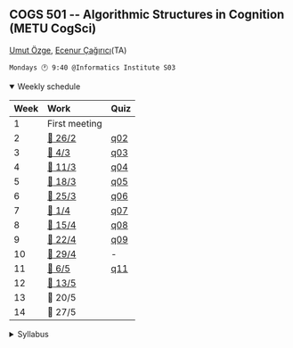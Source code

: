 COGS 501 -- Algorithmic Structures in Cognition (METU CogSci)
-------------------------------------------------------------

[Umut Özge](mailto:umozge@metu.edu.tr), [Ecenur Çağırıcı](mailto:ecenurc@metu.edu.tr)(TA)


```
Mondays 🕐 9:40 @Informatics Institute S03
```

<details open>
<summary>
Weekly schedule
</summary>

|Week| Work | Quiz |
:--- |:-------|:----|
1    | First meeting |
2    | [:calendar: 26/2](weeks/w02.md)|[q02](weeks/q02.md)|
3    | [:calendar: 4/3](weeks/w03.md)|[q03](weeks/q03.md)|
4    | [:calendar: 11/3](weeks/w04.md)|[q04](weeks/q04.md)|
5    | [:calendar: 18/3](weeks/w05.md)|[q05](weeks/q05.md)|
6    | [:calendar: 25/3](weeks/w06.md)|[q06](weeks/q06.md)|
7    | [:calendar: 1/4](weeks/w07.md)|[q07](weeks/q07.md)|
8    | [:calendar: 15/4](weeks/w08.md)|[q08](weeks/q08.md)|
9    | [:calendar: 22/4](weeks/w09.md)|[q09](weeks/q09.md)|
10   | [:calendar: 29/4](weeks/w10.md)| - |
11   | [:calendar:  6/5](weeks/w11.md)|[q11](weeks/q11.md)|
12   | [:calendar: 13/5](weeks/w12.md)||
13   | :calendar: 20/5||
14   | :calendar: 27/5||

</details>

<details>
<summary>
Syllabus
</summary>

##### Prerequisites

None.

##### Textbooks

* [Discrete Mathematics: An Open Introduction, 3rd ed.](https://discrete.openmathbooks.org/dmoi3/frontmatter.html)
* [How to Design Programs, 2nd ed.](https://htdp.org/)
* Rosen (2019). Discrete Mathematics and its Applications, 8th edition, McGraw Hill.

##### Plan (tentative)

* Chapters 0, 1, 3 of Discrete Math.
* Sections I and II of HTDP

##### Conduct

* Study the weekly content at home.
* Ask your questions in class.
* Answer our questions in the weekly quiz.

##### Grading

* 50% Weekly in-class quizzes (10-12 in total, we pick best 8-10)
* 20% Programming assignment(s)
* 30% Final exam (in-class)

##### Make-ups

Only available by official medical report.

##### Attendance

It's OK to attend only the quizzes, which tend to be toward the end.

</details>



